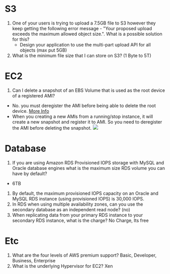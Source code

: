 # S3
1. One of your users is trying to upload a 7.5GB file to S3 however they keep getting the following error message - "Your proposed upload exceeds the maximum allowed object size.". What is a possible solution for this?
   - Design your application to use the multi-part upload API for all objects (max put 5GB)
1. What is the minimum file size that I can store on S3? (1 Byte to 5T)


# EC2
1. Can I delete a snapshot of an EBS Volume that is used as the root device of a registered AMI?
  - No. you must deregister the AMI before being able to delete the root device. [More Info](http://docs.aws.amazon.com/AWSEC2/latest/UserGuide/deregister-ami.html)
  - When you creating a new AMIs from a running/stop instance, it will create a new snapshot and register it to AMI. So you need to deregister the AMI before deleting the snapshot.
  ![](http://codeomitted.com/wp-content/uploads/2016/04/Screen-Shot-2016-04-11-at-10.59.22-AM.png)
  
  
  
# Database
1. If you are using Amazon RDS Provisioned IOPS storage with MySQL and Oracle database engines what is the maximum size RDS volume you can have by default?
  - 6TB
1. By default, the maximum provisioned IOPS capacity on an Oracle and MySQL RDS instance (using provisioned IOPS) is 30,000 IOPS.
1. In RDS when using multiple availability zones, can you use the secondary database as an independent read node? (no)
1. When replicating data from your primary RDS instance to your secondary RDS instance, what is the charge? No Charge, Its free



# Etc
1. What are the four levels of AWS premium support? Basic, Developer, Business, Enterprise
1. What is the underlying Hypervisor for EC2? Xen
